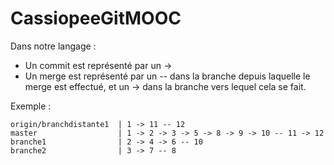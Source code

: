 # CassiopeeGitMOOC

Dans notre langage :  
  - Un commit est représenté par un ->  
  - Un merge est représenté par un -- dans la branche depuis laquelle le merge est effectué, et un -> dans la branche vers lequel cela se fait.

Exemple :  
```
origin/branchdistante1  | 1 -> 11 -- 12  
master                  | 1 -> 2 -> 3 -> 5 -> 8 -> 9 -> 10 -- 11 -> 12  
branche1                | 2 -> 4 -> 6 -- 10  
branche2                | 3 -> 7 -- 8
```
